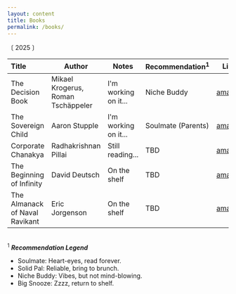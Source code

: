```yaml
---
layout: content
title: Books
permalink: /books/
---
```



<div class="book-year">〔 2025 〕</div>

<table class="books-page">
  <thead>
    <tr>
      <th style="text-align: left; font-weight: bold;">Title</th>
      <th>Author</th>
      <th>Notes</th>
      <th>Recommendation<sup>1</sup></th>
      <th>Link</th>
    </tr>
  </thead>
  <tbody>
    <tr>
      <td class="title">The Decision Book</td>
      <td>Mikael Krogerus, Roman Tschäppeler</td>
      <td>I'm working on it...</td>
      <td>Niche Buddy</td>
      <td><a href="https://amzn.to/3EJCl4q" target="_blank">amazon</a></td>
    </tr>
    <tr>
      <td class="title">The Sovereign Child</td>
      <td>Aaron Stupple</td>
      <td>I'm working on it...</td>
      <td>Soulmate (Parents)</td>
      <td><a href="https://amzn.to/4cHVv7i" target="_blank">amazon</a></td>
    </tr>
    <tr>
      <td class="title">Corporate Chanakya</td>
      <td>Radhakrishnan Pillai</td>
      <td>Still reading...</td>
      <td>TBD</td>
      <td><a href="https://amzn.to/42QfD3H" target="_blank">amazon</a></td>
    </tr>
    <tr>
      <td class="title">The Beginning of Infinity</td>
      <td>David Deutsch</td>
      <td>On the shelf</td>
      <td>TBD</td>
      <td><a href="https://amzn.to/42XXXSL" target="_blank">amazon</a></td>
    </tr>
    <tr>
      <td class="title">The Almanack of Naval Ravikant</td>
      <td>Eric Jorgenson</td>
      <td>On the shelf</td>
      <td>TBD</td>
      <td><a href="https://amzn.to/3EP6Rd8" target="_blank">amazon</a></td>
    </tr>
  </tbody>
</table>


\
<sup>1</sup> ***Recommendation Legend***
- Soulmate: Heart-eyes, read forever.
- Solid Pal: Reliable, bring to brunch.
- Niche Buddy: Vibes, but not mind-blowing.
- Big Snooze: Zzzz, return to shelf.

